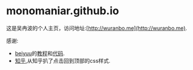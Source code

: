 monomaniar.github.io
====================

这是吴冉波的个人主页，访问地址:[http://wuranbo.me](http://wuranbo.me).

感谢:
- [beiyuu](http://beiyuu.com)的[教程](http://beiyuu.com/github-pages)和[代码](http://github.com/beiyuu/beiyuu.github.com).
- [知乎](http://zhihu.com),从知乎扒了点击回到顶部的css样式.
